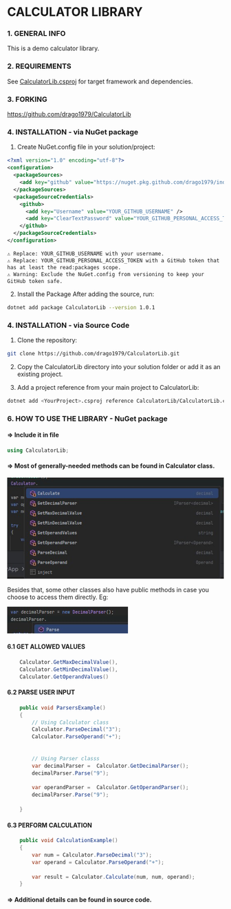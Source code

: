 ﻿# **CALCULATOR LIBRARY**

### 1. GENERAL INFO
This is a demo calculator library.


### 2. REQUIREMENTS
See [CalculatorLib.csproj](./CalculatorLib.csproj) for target framework and dependencies.

### 3. FORKING

https://github.com/drago1979/CalculatorLib
### 4. INSTALLATION - via NuGet package

1. Create NuGet.config file in your solution/project:

```xml
<?xml version="1.0" encoding="utf-8"?>
<configuration>
  <packageSources>
    <add key="github" value="https://nuget.pkg.github.com/drago1979/index.json" />
  </packageSources>
  <packageSourceCredentials>
    <github>
      <add key="Username" value="YOUR_GITHUB_USERNAME" />
      <add key="ClearTextPassword" value="YOUR_GITHUB_PERSONAL_ACCESS_TOKEN" />
    </github>
  </packageSourceCredentials>
</configuration>
````  

    ⚠️ Replace: YOUR_GITHUB_USERNAME with your username.
    ⚠️ Replace: YOUR_GITHUB_PERSONAL_ACCESS_TOKEN with a GitHub token that has at least the read:packages scope.
    ⚠️ Warning: Exclude the NuGet.config from versioning to keep your GitHub token safe.

2. Install the Package
After adding the source, run:
```bash
dotnet add package CalculatorLib --version 1.0.1
```
### 4. INSTALLATION - via Source Code
1. Clone the repository:
``` bash
git clone https://github.com/drago1979/CalculatorLib.git
```
2. Copy the CalculatorLib directory into your solution folder or add it as an existing project.

3. Add a project reference from your main project to CalculatorLib:
``` bash
dotnet add <YourProject>.csproj reference CalculatorLib/CalculatorLib.csproj
```

### 6. HOW TO USE THE LIBRARY - NuGet package

#### => Include it in file
```csharp
using CalculatorLib;
```

#### => Most of generally-needed methods can be found in Calculator class.

![Calculator class methods](Documentation/calculator_class_methods.jpg)


Besides that, some other classes also have public methods in case you choose to access them directly. Eg:

![Parser class methods](Documentation/parser_class_methods.jpg)

#### 6.1 GET ALLOWED VALUES

```csharp
    Calculator.GetMaxDecimalValue(),
    Calculator.GetMinDecimalValue(),
    Calculator.GetOperandValues()
```

#### 6.2 PARSE USER INPUT
```csharp
    public void ParsersExample()
    {
        // Using Calculator class
        Calculator.ParseDecimal("3");
        Calculator.ParseOperand("+");
        
        
        // Using Parser classs
        var decimalParser =  Calculator.GetDecimalParser();
        decimalParser.Parse("9");
        
        var operandParser =  Calculator.GetOperandParser();
        decimalParser.Parse("9");
        
    }
````    

#### 6.3 PERFORM CALCULATION
```csharp
    public void CalculationExample()
    {
        var num = Calculator.ParseDecimal("3");
        var operand = Calculator.ParseOperand("+");
        
        var result = Calculator.Calculate(num, num, operand);
    }
```

#### => Additional details can be found in source code.
